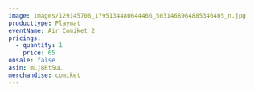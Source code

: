 ```yaml
---
image: images/129145706_1795134480644466_5031468964885346405_n.jpg
producttype: Playmat
eventName: Air Comiket 2
pricings:
  - quantity: 1
    price: 65
onsale: false
asin: mLj8RtSuL
merchandise: comiket
---
```

